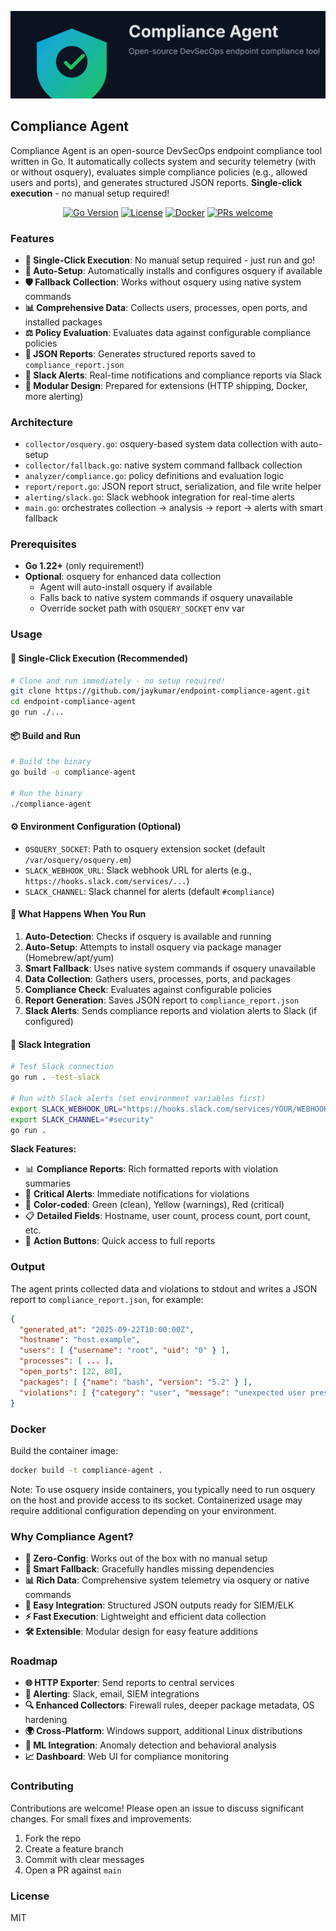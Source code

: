 <p align="center">
  <img src="assets/logo.svg" alt="Compliance Agent" width="520" />
</p>

## Compliance Agent

Compliance Agent is an open-source DevSecOps endpoint compliance tool written in Go. It automatically collects system and security telemetry (with or without osquery), evaluates simple compliance policies (e.g., allowed users and ports), and generates structured JSON reports. **Single-click execution** - no manual setup required!

<p align="center">
  <a href="https://go.dev/"><img src="https://img.shields.io/badge/Go-1.22%2B-00ADD8?logo=go&logoColor=white" alt="Go Version"></a>
  <a href="LICENSE"><img src="https://img.shields.io/badge/License-MIT-green.svg" alt="License"></a>
  <a href="Dockerfile"><img src="https://img.shields.io/badge/Docker-Ready-2496ED?logo=docker&logoColor=white" alt="Docker"></a>
  <a href="https://github.com/jaykumar/endpoint-compliance-agent/pulls"><img src="https://img.shields.io/badge/PRs-welcome-brightgreen.svg" alt="PRs welcome"></a>
</p>

### Features
- **🚀 Single-Click Execution**: No manual setup required - just run and go!
- **🔧 Auto-Setup**: Automatically installs and configures osquery if available
- **🛡️ Fallback Collection**: Works without osquery using native system commands
- **📊 Comprehensive Data**: Collects users, processes, open ports, and installed packages
- **⚖️ Policy Evaluation**: Evaluates data against configurable compliance policies
- **📄 JSON Reports**: Generates structured reports saved to `compliance_report.json`
- **🚨 Slack Alerts**: Real-time notifications and compliance reports via Slack
- **🔌 Modular Design**: Prepared for extensions (HTTP shipping, Docker, more alerting)

### Architecture
- `collector/osquery.go`: osquery-based system data collection with auto-setup
- `collector/fallback.go`: native system command fallback collection
- `analyzer/compliance.go`: policy definitions and evaluation logic
- `report/report.go`: JSON report struct, serialization, and file write helper
- `alerting/slack.go`: Slack webhook integration for real-time alerts
- `main.go`: orchestrates collection → analysis → report → alerts with smart fallback

### Prerequisites
- **Go 1.22+** (only requirement!)
- **Optional**: osquery for enhanced data collection
  - Agent will auto-install osquery if available
  - Falls back to native system commands if osquery unavailable
  - Override socket path with `OSQUERY_SOCKET` env var

### Usage

#### 🚀 Single-Click Execution (Recommended)
```bash
# Clone and run immediately - no setup required!
git clone https://github.com/jaykumar/endpoint-compliance-agent.git
cd endpoint-compliance-agent
go run ./...
```

#### 📦 Build and Run
```bash
# Build the binary
go build -o compliance-agent

# Run the binary
./compliance-agent
```

#### ⚙️ Environment Configuration (Optional)
- `OSQUERY_SOCKET`: Path to osquery extension socket (default `/var/osquery/osquery.em`)
- `SLACK_WEBHOOK_URL`: Slack webhook URL for alerts (e.g., `https://hooks.slack.com/services/...`)
- `SLACK_CHANNEL`: Slack channel for alerts (default `#compliance`)

#### 🔄 What Happens When You Run
1. **Auto-Detection**: Checks if osquery is available and running
2. **Auto-Setup**: Attempts to install osquery via package manager (Homebrew/apt/yum)
3. **Smart Fallback**: Uses native system commands if osquery unavailable
4. **Data Collection**: Gathers users, processes, ports, and packages
5. **Compliance Check**: Evaluates against configurable policies
6. **Report Generation**: Saves JSON report to `compliance_report.json`
7. **Slack Alerts**: Sends compliance reports and violation alerts to Slack (if configured)

#### 🚨 Slack Integration
```bash
# Test Slack connection
go run . -test-slack

# Run with Slack alerts (set environment variables first)
export SLACK_WEBHOOK_URL="https://hooks.slack.com/services/YOUR/WEBHOOK/URL"
export SLACK_CHANNEL="#security"
go run .
```

**Slack Features:**
- 📊 **Compliance Reports**: Rich formatted reports with violation summaries
- 🚨 **Critical Alerts**: Immediate notifications for violations
- 🎨 **Color-coded**: Green (clean), Yellow (warnings), Red (critical)
- 📋 **Detailed Fields**: Hostname, user count, process count, port count, etc.
- 🔗 **Action Buttons**: Quick access to full reports

### Output
The agent prints collected data and violations to stdout and writes a JSON report to `compliance_report.json`, for example:
```json
{
  "generated_at": "2025-09-22T10:00:00Z",
  "hostname": "host.example",
  "users": [ {"username": "root", "uid": "0" } ],
  "processes": [ ... ],
  "open_ports": [22, 80],
  "packages": [ {"name": "bash", "version": "5.2" } ],
  "violations": [ {"category": "user", "message": "unexpected user present: test"} ]
}
```

### Docker
Build the container image:
```bash
docker build -t compliance-agent .
```

Note: To use osquery inside containers, you typically need to run osquery on the host and provide access to its socket. Containerized usage may require additional configuration depending on your environment.

### Why Compliance Agent?
- **🎯 Zero-Config**: Works out of the box with no manual setup
- **🔄 Smart Fallback**: Gracefully handles missing dependencies
- **📊 Rich Data**: Comprehensive system telemetry via osquery or native commands
- **🔗 Easy Integration**: Structured JSON outputs ready for SIEM/ELK
- **⚡ Fast Execution**: Lightweight and efficient data collection
- **🛠️ Extensible**: Modular design for easy feature additions

### Roadmap
- **🌐 HTTP Exporter**: Send reports to central services
- **🚨 Alerting**: Slack, email, SIEM integrations
- **🔍 Enhanced Collectors**: Firewall rules, deeper package metadata, OS hardening
- **🌍 Cross-Platform**: Windows support, additional Linux distributions
- **🤖 ML Integration**: Anomaly detection and behavioral analysis
- **📈 Dashboard**: Web UI for compliance monitoring

### Contributing
Contributions are welcome! Please open an issue to discuss significant changes. For small fixes and improvements:
1. Fork the repo
2. Create a feature branch
3. Commit with clear messages
4. Open a PR against `main`

### License
MIT


